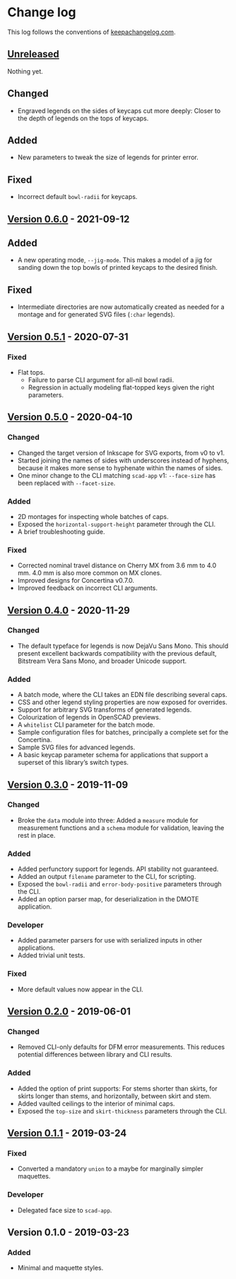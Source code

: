 # Change log
This log follows the conventions of
[keepachangelog.com](http://keepachangelog.com/).

## [Unreleased]
Nothing yet.

## Changed
- Engraved legends on the sides of keycaps cut more deeply:
  Closer to the depth of legends on the tops of keycaps.

## Added
- New parameters to tweak the size of legends for printer error.

## Fixed
- Incorrect default `bowl-radii` for keycaps.

## [Version 0.6.0] - 2021-09-12
## Added
- A new operating mode, `--jig-mode`. This makes a model of a jig for sanding
  down the top bowls of printed keycaps to the desired finish.

## Fixed
- Intermediate directories are now automatically created as needed for a
  montage and for generated SVG files (`:char` legends).

## [Version 0.5.1] - 2020-07-31
### Fixed
- Flat tops.
    - Failure to parse CLI argument for all-nil bowl radii.
    - Regression in actually modeling flat-topped keys given the right
      parameters.

## [Version 0.5.0] - 2020-04-10
### Changed
- Changed the target version of Inkscape for SVG exports, from v0 to v1.
- Started joining the names of sides with underscores instead of hyphens,
  because it makes more sense to hyphenate within the names of sides.
- One minor change to the CLI matching `scad-app` v1:
  `--face-size` has been replaced with `--facet-size`.

### Added
- 2D montages for inspecting whole batches of caps.
- Exposed the `horizontal-support-height` parameter through the CLI.
- A brief troubleshooting guide.

### Fixed
- Corrected nominal travel distance on Cherry MX from 3.6 mm to 4.0 mm.
  4.0 mm is also more common on MX clones.
- Improved designs for Concertina v0.7.0.
- Improved feedback on incorrect CLI arguments.

## [Version 0.4.0] - 2020-11-29
### Changed
- The default typeface for legends is now DejaVu Sans Mono. This should
  present excellent backwards compatibility with the previous default,
  Bitstream Vera Sans Mono, and broader Unicode support.

### Added
- A batch mode, where the CLI takes an EDN file describing several caps.
- CSS and other legend styling properties are now exposed for overrides.
- Support for arbitrary SVG transforms of generated legends.
- Colourization of legends in OpenSCAD previews.
- A `whitelist` CLI parameter for the batch mode.
- Sample configuration files for batches, principally a complete set for the
  Concertina.
- Sample SVG files for advanced legends.
- A basic keycap parameter schema for applications that support a superset of
  this library’s switch types.

## [Version 0.3.0] - 2019-11-09
### Changed
- Broke the `data` module into three: Added a `measure` module for measurement
  functions and a `schema` module for validation, leaving the rest in place.

### Added
- Added perfunctory support for legends. API stability not guaranteed.
- Added an output `filename` parameter to the CLI, for scripting.
- Exposed the `bowl-radii` and `error-body-positive` parameters through the
  CLI.
- Added an option parser map, for deserialization in the DMOTE application.

### Developer
- Added parameter parsers for use with serialized inputs in other applications.
- Added trivial unit tests.

### Fixed
- More default values now appear in the CLI.

## [Version 0.2.0] - 2019-06-01
### Changed
- Removed CLI-only defaults for DFM error measurements. This reduces
  potential differences between library and CLI results.

### Added
- Added the option of print supports: For stems shorter than skirts, for skirts
  longer than stems, and horizontally, between skirt and stem.
- Added vaulted ceilings to the interior of minimal caps.
- Exposed the `top-size` and `skirt-thickness` parameters through the CLI.

## [Version 0.1.1] - 2019-03-24
### Fixed
- Converted a mandatory `union` to a maybe for marginally simpler maquettes.

### Developer
- Delegated face size to `scad-app`.

## Version 0.1.0 - 2019-03-23
### Added
- Minimal and maquette styles.

[Unreleased]: https://github.com/veikman/dmote-keycap/compare/v0.6.0...HEAD
[Version 0.6.0]: https://github.com/veikman/dmote-keycap/compare/v0.5.1...v0.6.0
[Version 0.5.1]: https://github.com/veikman/dmote-keycap/compare/v0.5.0...v0.5.1
[Version 0.5.0]: https://github.com/veikman/dmote-keycap/compare/v0.4.0...v0.5.0
[Version 0.4.0]: https://github.com/veikman/dmote-keycap/compare/v0.3.0...v0.4.0
[Version 0.3.0]: https://github.com/veikman/dmote-keycap/compare/v0.2.0...v0.3.0
[Version 0.2.0]: https://github.com/veikman/dmote-keycap/compare/v0.1.1...v0.2.0
[Version 0.1.1]: https://github.com/veikman/dmote-keycap/compare/v0.1.0...v0.1.1
